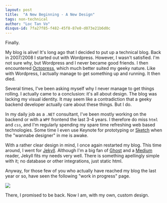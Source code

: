 ```yaml
---
layout: post
title:  "A New Beginning - A New Design"
tags: non-technical
author: "Loc Tan Vo"
disqus-id: 7fa27f85-f482-45f8-87e0-d073e21b6d0c
---
```


Finally. 

My blog is alive! It's long ago that I decided to put up a technical blog. Back in 2007/2008 I started out with Wordpress. However, I wasn't satisfied. I'm not sure why, but Wordpress and I never became good friends. I then encountered [Octopress](http://octopress.org/), which much better suited my geeky nature. Like with Wordpress, I actually manage to get something up and running. It then died. 

Several times, I've been asking myself why I never manage to get things rolling. I actually came to a conclusion: it's all about design. The blog was lacking my visual identity. It may seem like a contradiction that a geeky backend developer actually care about these things. But I do.

In my daily job as a `.NET` consultant, I've been mostly working on the backend or with a `WPF` frontend the last 3-4 years. I therefore do miss `html` and `css`, and I'm regularly spending my spare time refreshing web based technologies. Some time I even use Keynote for prototyping or [Sketch](https://www.sketchapp.com/) when the "wannabe designer" in me is awake.

With a rather clear design in mind, I once again restarted my blog. This time around, I went for [Jekyll](http://jekyllrb.com/). Although I'm a big fan of [Ghost](https://ghost.org/) and a [Medium](https://medium.com/) reader, Jekyll fits my needs very well. There is something apellingly simple with it; no database or other integrations, just static html.

Anyway, for those few of you who actually have reached my blog the last year or so, have seen the following "work in progress" page.

<div class="wide">
<img src="https://dl.dropboxusercontent.com/u/7903226/blog/1.a-new-beginning/blog-page.png" />
</div>

There, I promised to be back. Now I am, with my own, custom design.